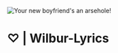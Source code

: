![Your new boyfriend's an arsehole!](https://github.com/Furyforev3r/Wilbur-Lyrics/assets/88341564/5571e201-cffc-4829-a455-296640f8d05c)
# ♡ | Wilbur-Lyrics
